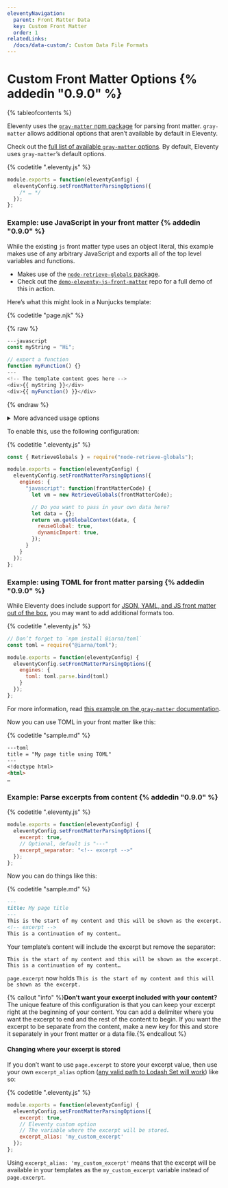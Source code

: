 ```yaml
---
eleventyNavigation:
  parent: Front Matter Data
  key: Custom Front Matter
  order: 1
relatedLinks:
  /docs/data-custom/: Custom Data File Formats
---
```

# Custom Front Matter Options {% addedin "0.9.0" %}

{% tableofcontents %}

Eleventy uses the [`gray-matter` npm package](https://www.npmjs.com/package/gray-matter) for parsing front matter. `gray-matter` allows additional options that aren’t available by default in Eleventy.

Check out the [full list of available `gray-matter` options](https://www.npmjs.com/package/gray-matter#options). By default, Eleventy uses `gray-matter`’s default options.

{% codetitle ".eleventy.js" %}

```js
module.exports = function(eleventyConfig) {
  eleventyConfig.setFrontMatterParsingOptions({
    /* … */
  });
};
```


### Example: use JavaScript in your front matter {% addedin "0.9.0" %}

While the existing `js` front matter type uses an object literal, this example makes use of any arbitrary JavaScript and exports all of the top level variables and functions.

* Makes use of the [`node-retrieve-globals` package](https://github.com/zachleat/node-retrieve-globals/).
* Check out the [`demo-eleventy-js-front-matter`](https://github.com/11ty/demo-eleventy-js-front-matter) repo for a full demo of this in action.

Here’s what this might look in a Nunjucks template:

{% codetitle "page.njk" %}

{% raw %}
```js
---javascript
const myString = "Hi";

// export a function
function myFunction() {}
---
<!-- The template content goes here -->
<div>{{ myString }}</div>
<div>{{ myFunction() }}</div>
```
{% endraw %}

<details>
<summary>More advanced usage options</summary>

{% raw %}
```js
---javascript
// async-friendly
const myAsyncString = await Promise.resolve("HELLO FROM THE OTHER SIDE");

// export via destructuring assignment
const { myKey } = { myKey: "myValue" };
const [ first, second ] = [ "first", "second" ];

// export via dynamic import
const { noop } = await import("@zachleat/noop");

// access Node.js globals like console.log
console.log({ noop });
---
<!-- The template content goes here -->
```
{% endraw %}

</details>


To enable this, use the following configuration:

{% codetitle ".eleventy.js" %}

```js
const { RetrieveGlobals } = require("node-retrieve-globals");

module.exports = function(eleventyConfig) {
  eleventyConfig.setFrontMatterParsingOptions({
    engines: {
      "javascript": function(frontMatterCode) {
        let vm = new RetrieveGlobals(frontMatterCode);

        // Do you want to pass in your own data here?
        let data = {};
        return vm.getGlobalContext(data, {
          reuseGlobal: true,
          dynamicImport: true,
        });
      }
    }
  });
};
```

### Example: using TOML for front matter parsing {% addedin "0.9.0" %}

While Eleventy does include support for [JSON, YAML, and JS front matter out of the box](/docs/data-frontmatter/#alternative-front-matter-formats), you may want to add additional formats too.

{% codetitle ".eleventy.js" %}

```js
// Don’t forget to `npm install @iarna/toml`
const toml = require("@iarna/toml");

module.exports = function(eleventyConfig) {
  eleventyConfig.setFrontMatterParsingOptions({
    engines: {
      toml: toml.parse.bind(toml)
    }
  });
};
```

For more information, read [this example on the `gray-matter` documentation](https://www.npmjs.com/package/gray-matter#optionsengines).

Now you can use TOML in your front matter like this:

{% codetitle "sample.md" %}

```markdown
---toml
title = "My page title using TOML"
---
<!doctype html>
<html>
…
```

### Example: Parse excerpts from content {% addedin "0.9.0" %}

{% codetitle ".eleventy.js" %}

```js
module.exports = function(eleventyConfig) {
  eleventyConfig.setFrontMatterParsingOptions({
    excerpt: true,
    // Optional, default is "---"
    excerpt_separator: "<!-- excerpt -->"
  });
};
```

Now you can do things like this:

{% codetitle "sample.md" %}

```markdown
---
title: My page title
---
This is the start of my content and this will be shown as the excerpt.
<!-- excerpt -->
This is a continuation of my content…
```

Your template’s content will include the excerpt but remove the separator:

```
This is the start of my content and this will be shown as the excerpt.
This is a continuation of my content…
```

`page.excerpt` now holds `This is the start of my content and this will be shown as the excerpt.`

{% callout "info" %}<strong>Don’t want your excerpt included with your content?</strong> The unique feature of this configuration is that you can keep your excerpt right at the beginning of your content. You can add a delimiter where you want the excerpt to end and the rest of the content to begin. If you want the excerpt to be separate from the content, make a new key for this and store it separately in your front matter or a data file.{% endcallout %}

#### Changing where your excerpt is stored

If you don’t want to use `page.excerpt` to store your excerpt value, then use your own `excerpt_alias` option ([any valid path to Lodash Set will work](https://lodash.com/docs/4.17.15#set)) like so:

{% codetitle ".eleventy.js" %}

```js
module.exports = function(eleventyConfig) {
  eleventyConfig.setFrontMatterParsingOptions({
    excerpt: true,
    // Eleventy custom option
    // The variable where the excerpt will be stored.
    excerpt_alias: 'my_custom_excerpt'
  });
};
```

Using `excerpt_alias: 'my_custom_excerpt'` means that the excerpt will be available in your templates as the `my_custom_excerpt` variable instead of `page.excerpt`.
